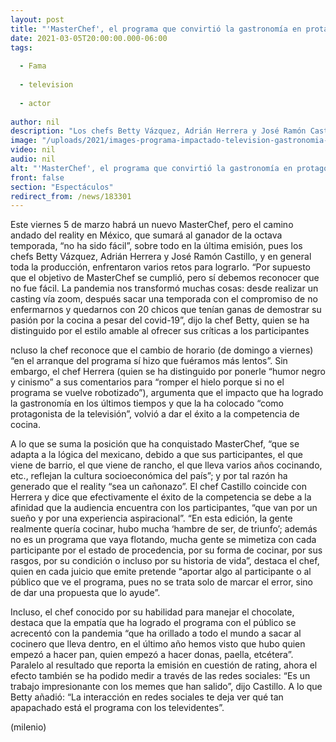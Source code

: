 ```yaml
---
layout: post
title: "'MasterChef', el programa que convirtió la gastronomía en protagonista de la televisión"
date: 2021-03-05T20:00:00.000-06:00
tags:
  
  - Fama
  
  - television
  
  - actor
  
author: nil
description: "Los chefs Betty Vázquez, Adrián Herrera y José Ramón Castillo hablan de la experiencia de hacer una competencia de cocina en plena pandemia y el efecto que ha logrado. "
image: "/uploads/2021/images-programa-impactado-television-gastronomia-mexicana.jpg"
video: nil
audio: nil
alt: "'MasterChef', el programa que convirtió la gastronomía en protagonista de la televisión"
front: false
section: "Espectáculos"
redirect_from: /news/183301
---
```


Este viernes 5 de marzo habrá un nuevo MasterChef, pero el camino andado del reality en México, que sumará al ganador de la octava temporada, “no ha sido fácil”, sobre todo en la última emisión, pues los chefs Betty Vázquez, Adrián Herrera y José Ramón Castillo, y en general toda la producción, enfrentaron varios retos para lograrlo. “Por supuesto que el objetivo de MasterChef se cumplió, pero sí debemos reconocer que no fue fácil. La pandemia nos transformó muchas cosas: desde realizar un casting vía zoom, después sacar una temporada con el compromiso de no enfermarnos y quedarnos con 20 chicos que tenían ganas de demostrar su pasión por la cocina a pesar del covid-19”, dijo la chef Betty, quien se ha distinguido por el estilo amable al ofrecer sus críticas a los participantes 

ncluso la chef reconoce que el cambio de horario (de domingo a viernes) “en el arranque del programa sí hizo que fuéramos más lentos”. Sin embargo, el chef Herrera (quien se ha distinguido por ponerle “humor negro y cinismo” a sus comentarios para “romper el hielo porque si no el programa se vuelve robotizado”), argumenta que el impacto que ha logrado la gastronomía en los últimos tiempos y que la ha colocado “como protagonista de la televisión”, volvió a dar el éxito a la competencia de cocina. 

A lo que se suma la posición que ha conquistado MasterChef, “que se adapta a la lógica del mexicano, debido a que sus participantes, el que viene de barrio, el que viene de rancho, el que lleva varios años cocinando, etc., reflejan la cultura socioeconómica del país”; y por tal razón ha generado que el reality “sea un cañonazo”. El chef Castillo coincide con Herrera y dice que efectivamente el éxito de la competencia se debe a la afinidad que la audiencia encuentra con los participantes, “que van por un sueño y por una experiencia aspiracional”. “En esta edición, la gente realmente quería cocinar, hubo mucha ‘hambre de ser, de triunfo’; además no es un programa que vaya flotando, mucha gente se mimetiza con cada participante por el estado de procedencia, por su forma de cocinar, por sus rasgos, por su condición o incluso por su historia de vida”, destaca el chef, quien en 
cada juicio que emite pretende “aportar algo al participante o al público que ve el programa, pues no se trata solo de marcar el error, sino de dar una propuesta que lo ayude”. 

Incluso, el chef conocido por su habilidad para manejar el chocolate, destaca que la empatía que ha logrado el programa con el público se acrecentó con la pandemia “que ha orillado a todo el mundo a sacar al cocinero que lleva dentro, en el último año hemos visto que hubo quien empezó a hacer pan, quien empezó a hacer donas, paella, etcétera”. Paralelo al resultado que reporta la emisión en cuestión de rating, ahora el efecto también se ha podido medir a través de las redes sociales: “Es un trabajo impresionante con los memes que han salido”, dijo Castillo. A lo que Betty añadió: “La interacción en redes sociales te deja ver qué tan apapachado está el programa con los televidentes”.
 
(milenio)